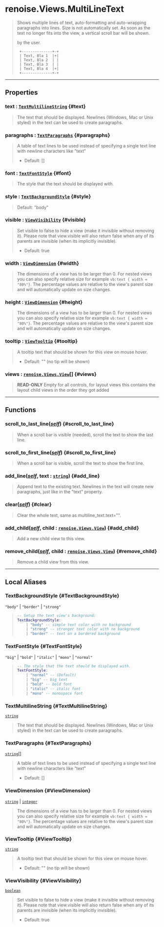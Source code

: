 # renoise.Views.MultiLineText  
> Shows multiple lines of text, auto-formatting and auto-wrapping paragraphs
> into lines. Size is not automatically set. As soon as the text no longer fits
> into the view, a vertical scroll bar will be shown.
> 
> by the user.
> ```text
>  +--------------+-+
>  | Text, Bla 1  |+|
>  | Text, Bla 2  | |
>  | Text, Bla 3  | |
>  | Text, Bla 4  |+|
>  +--------------+-+
> ```  

<!-- toc -->
  

---  
## Properties
### text : [`TextMultilineString`](#TextMultilineString) {#text}
> The text that should be displayed.
> Newlines (Windows, Mac or Unix styled) in the text can be used to create
> paragraphs.

### paragraphs : [`TextParagraphs`](#TextParagraphs) {#paragraphs}
> A table of text lines to be used instead of specifying a single text
> line with newline characters like "text"
> * Default: []

### font : [`TextFontStyle`](#TextFontStyle) {#font}
> The style that the text should be displayed with.

### style : [`TextBackgroundStyle`](#TextBackgroundStyle) {#style}
> Default: "body"

### visible : [`ViewVisibility`](#ViewVisibility) {#visible}
> Set visible to false to hide a view (make it invisible without removing
> it). Please note that view.visible will also return false when any of its
> parents are invisible (when its implicitly invisible).
> * Default: true

### width : [`ViewDimension`](#ViewDimension) {#width}
> The dimensions of a view has to be larger than 0.
> For nested views you can also specify relative size
> for example `vb:text { width = "80%"}`. The percentage values are
> relative to the view's parent size and will automatically update on size changes.

### height : [`ViewDimension`](#ViewDimension) {#height}
> The dimensions of a view has to be larger than 0.
> For nested views you can also specify relative size
> for example `vb:text { width = "80%"}`. The percentage values are
> relative to the view's parent size and will automatically update on size changes.

### tooltip : [`ViewTooltip`](#ViewTooltip) {#tooltip}
> A tooltip text that should be shown for this view on mouse hover.
> * Default: "" (no tip will be shown)

### views : [`renoise.Views.View`](../../API/renoise/renoise.Views.View.md)[] {#views}
> **READ-ONLY** Empty for all controls, for layout views this contains the
> layout child views in the order they got added

  

---  
## Functions
### scroll_to_last_line([*self*](../../API/builtins/self.md)) {#scroll_to_last_line}
> When a scroll bar is visible (needed), scroll the text to show the last line.
### scroll_to_first_line([*self*](../../API/builtins/self.md)) {#scroll_to_first_line}
> When a scroll bar is visible, scroll the text to show the first line.
### add_line([*self*](../../API/builtins/self.md), text : [`string`](../../API/builtins/string.md)) {#add_line}
> Append text to the existing text. Newlines in the text will create new
> paragraphs, just like in the "text" property.
### clear([*self*](../../API/builtins/self.md)) {#clear}
> Clear the whole text, same as multiline_text.text="".
### add_child([*self*](../../API/builtins/self.md), child : [`renoise.Views.View`](../../API/renoise/renoise.Views.View.md)) {#add_child}
> Add a new child view to this view.
### remove_child([*self*](../../API/builtins/self.md), child : [`renoise.Views.View`](../../API/renoise/renoise.Views.View.md)) {#remove_child}
> Remove a child view from this view.  



---  
## Local Aliases  
### TextBackgroundStyle {#TextBackgroundStyle}
`"body"` | `"border"` | `"strong"`  
> ```lua
> -- Setup the text view's background:
> TextBackgroundStyle:
>     | "body" -- simple text color with no background
>     | "strong" -- stronger text color with no background
>     | "border" -- text on a bordered background
> ```  
  
### TextFontStyle {#TextFontStyle}
`"big"` | `"bold"` | `"italic"` | `"mono"` | `"normal"`  
> ```lua
> -- The style that the text should be displayed with.
> TextFontStyle:
>     | "normal" -- (Default)
>     | "big" -- big text
>     | "bold" -- bold font
>     | "italic" -- italic font
>     | "mono" -- monospace font
> ```  
  
### TextMultilineString {#TextMultilineString}
[`string`](../../API/builtins/string.md)  
> The text that should be displayed.
> Newlines (Windows, Mac or Unix styled) in the text can be used to create
> paragraphs.  
  
### TextParagraphs {#TextParagraphs}
[`string`](../../API/builtins/string.md)[]  
> A table of text lines to be used instead of specifying a single text
> line with newline characters like "text"
> * Default: []  
  
### ViewDimension {#ViewDimension}
[`string`](../../API/builtins/string.md) | [`integer`](../../API/builtins/integer.md)  
> The dimensions of a view has to be larger than 0.
> For nested views you can also specify relative size
> for example `vb:text { width = "80%"}`. The percentage values are
> relative to the view's parent size and will automatically update on size changes.  
  
### ViewTooltip {#ViewTooltip}
[`string`](../../API/builtins/string.md)  
> A tooltip text that should be shown for this view on mouse hover.
> * Default: "" (no tip will be shown)  
  
### ViewVisibility {#ViewVisibility}
[`boolean`](../../API/builtins/boolean.md)  
> Set visible to false to hide a view (make it invisible without removing
> it). Please note that view.visible will also return false when any of its
> parents are invisible (when its implicitly invisible).
> * Default: true  
  

